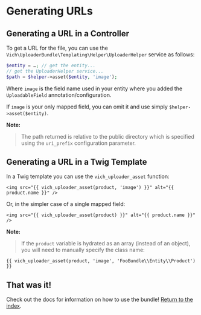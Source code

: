Generating URLs
===============

## Generating a URL in a Controller

To get a URL for the file, you can use the `Vich\UploaderBundle\Templating\Helper\UploaderHelper`
service as follows:

``` php
$entity = …; // get the entity...
// get the UploaderHelper service...
$path = $helper->asset($entity, 'image');
```

Where `image` is the field name used in your entity where you added the
`UploadableField` annotation/configuration.

If `image` is your only mapped field, you can omit it and use simply `$helper->asset($entity)`.

**Note:**

> The path returned is relative to the public directory which is specified
> using the `uri_prefix` configuration parameter.


## Generating a URL in a Twig Template

In a Twig template you can use the `vich_uploader_asset` function:

``` twig
<img src="{{ vich_uploader_asset(product, 'image') }}" alt="{{ product.name }}" />
```

Or, in the simpler case of a single mapped field:

``` twig
<img src="{{ vich_uploader_asset(product) }}" alt="{{ product.name }}" />

```

**Note:**

> If the `product` variable is hydrated as an array (instead of an object), you
> will need to manually specify the class name:

```html+jinja
{{ vich_uploader_asset(product, 'image', 'FooBundle\\Entity\\Product') }}
```


## That was it!

Check out the docs for information on how to use the bundle! [Return to the
index](index.md).
